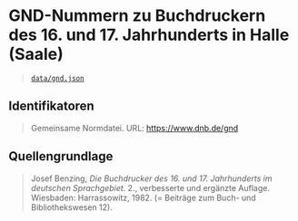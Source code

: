 # GND-Nummern zu Buchdruckern des 16. und 17. Jahrhunderts in Halle (Saale)

> [`data/gnd.json`](./data/gnd.json)

## Identifikatoren

> Gemeinsame Normdatei. URL: https://www.dnb.de/gnd

## Quellengrundlage

> Josef Benzing, _Die Buchdrucker des 16. und 17. Jahrhunderts im deutschen Sprachgebiet_. 2., verbesserte und ergänzte Auflage. Wiesbaden: Harrassowitz, 1982. (= Beiträge zum Buch- und Bibliothekswesen 12).
